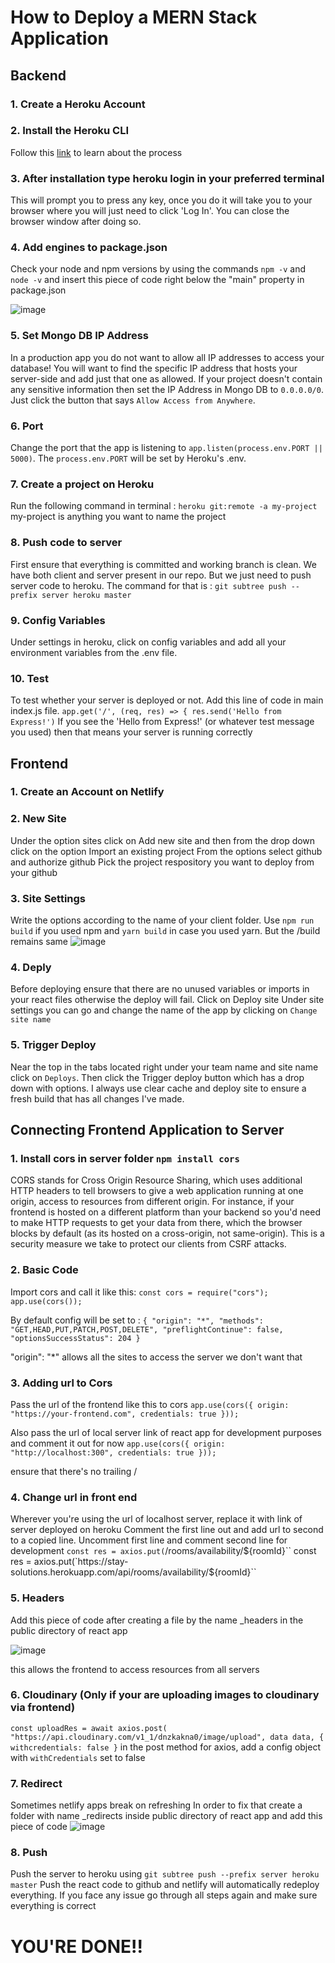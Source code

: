 # How to Deploy a MERN Stack Application

## Backend

### 1. Create a Heroku Account

### 2. Install the Heroku CLI

Follow this [link](https://devcenter.heroku.com/articles/heroku-cli#download-and-install) to learn about the process

### 3. After installation type heroku login in your preferred terminal

This will prompt you to press any key, once you do it will take you to your browser where you will just need to click 'Log In'. You can close the browser window after doing so.

### 4. Add engines to package.json

Check your node and npm versions by using the commands `npm -v` and `node -v` and insert this piece of code right below the "main" property in package.json

![image](https://user-images.githubusercontent.com/80675137/178512794-6021454d-d50a-4515-b287-d974c9232b36.png)

### 5. Set Mongo DB IP Address

In a production app you do not want to allow all IP addresses to access your database! You will want to find the specific IP address that hosts your server-side and add just that one as allowed.
If your project doesn't contain any sensitive information then set the IP Address in Mongo DB to `0.0.0.0/0`. Just click the button that says `Allow Access from Anywhere`.

### 6. Port

Change the port that the app is listening to `app.listen(process.env.PORT || 5000)`. The `process.env.PORT` will be set by Heroku's .env.

### 7. Create a project on Heroku

Run the following command in terminal : `heroku git:remote -a my-project`
my-project is anything you want to name the project

### 8. Push code to server

First ensure that everything is committed and working branch is clean. We have both client and server present in our repo. But we just need to push server code to heroku. The command for that is :
`git subtree push --prefix server heroku master`

### 9. Config Variables

Under settings in heroku, click on config variables and add all your environment variables from the .env file.

### 10. Test
To test whether your server is deployed or not. Add this line of code in main index.js file. 
`app.get('/', (req, res) => { res.send('Hello from Express!')`
If you see the 'Hello from Express!' (or whatever test message you used) then that means your server is running correctly

## Frontend

### 1. Create an Account on Netlify

### 2. New Site

Under the option sites click on Add new site and then from the drop down click on the option Import an existing project
From the options select github and authorize github
Pick the project respository you want to deploy from your github 

### 3. Site Settings

Write the options according to the name of your client folder. Use `npm run build` if you used npm and `yarn build` in case you used yarn. But the /build remains same
![image](https://user-images.githubusercontent.com/80675137/178517361-a2d91ce8-50d2-45ed-a4eb-bbafe41b4b51.png)

### 4. Deply

Before deploying ensure that there are no unused variables or imports in your react files otherwise the deploy will fail.
Click on Deploy site
Under site settings you can go and change the name of the app by clicking on `Change site name`

### 5. Trigger Deploy

Near the top in the tabs located right under your team name and site name click on `Deploys`. Then click the Trigger deploy button which has a drop down with options. I always use clear cache and deploy site to ensure a fresh build that has all changes I've made.



## Connecting Frontend Application to Server

### 1. Install cors in server folder `npm install cors`

CORS stands for Cross Origin Resource Sharing, which uses additional HTTP headers to tell browsers to give a web application running at one origin, access to resources from different origin. For instance, if your frontend is hosted on a different platform than your backend so you'd need to make HTTP requests to get your data from there, which the browser blocks by default (as its hosted on a cross-origin, not same-origin). This is a security measure we take to protect our clients from CSRF attacks.

### 2. Basic Code

Import cors and call it like this:
`const cors = require("cors");
app.use(cors());`

By default config will be set to :
`{
  "origin": "*",
  "methods": "GET,HEAD,PUT,PATCH,POST,DELETE",
  "preflightContinue": false,
  "optionsSuccessStatus": 204
}`

"origin": "*" allows all the sites to access the server we don't want that

### 3. Adding url to Cors

Pass the url of the frontend like this to cors
`app.use(cors({
    origin: "https://your-frontend.com",
    credentials: true
}));`

Also pass the url of local server link of react app for development purposes and comment it out for now
`app.use(cors({
    origin: "http://localhost:300",
    credentials: true
}));`

ensure that there's no trailing /

### 4. Change url in front end
Wherever you're using the url of localhost server, replace it with link of server deployed on heroku
Comment the first line out and add url to second to a copied line. Uncomment first line and comment second line for development
`const res = axios.put(`/rooms/availability/${roomId}``
const res = axios.put(`https://stay-solutions.herokuapp.com/api/rooms/availability/${roomId}``

### 5. Headers
Add this piece of code after creating a file by the name _headers in the public directory of react app

![image](https://user-images.githubusercontent.com/80675137/178526764-6ec000f2-4128-4a5e-8efa-a21e20920774.png)

 this allows the frontend to access resources from all servers
 
 ### 6. Cloudinary (Only if your are uploading images to cloudinary via frontend)
 `
       const uploadRes = await axios.post(
        "https://api.cloudinary.com/v1_1/dnzkakna0/image/upload",
        data
        data, {
        withcredentials: false
      }
`
in the post method for axios, add a config object with `withCredentials` set to false

### 7. Redirect
Sometimes netlify apps break on refreshing
In order to fix that create a folder with name _redirects inside public directory of react app
and add this piece of code
![image](https://user-images.githubusercontent.com/80675137/178528218-16745e09-1d70-4262-8614-93407fefbc79.png)

### 8. Push
Push the server to heroku using `git subtree push --prefix server heroku master`
Push the react code to github and netlify will automatically redeploy everything. 
If you face any issue go through all steps again and make sure everything is correct

# YOU'RE DONE!!

